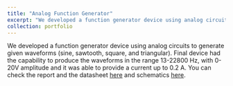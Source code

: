 ```yaml
---
title: "Analog Function Generator"
excerpt: "We developed a function generator device using analog circuits to generate given waveforms (sine, sawtooth, square, and triangular). Final device had the capability to produce the waveforms in the range 13-22800 Hz, with 0-20V amplitude and it was able to provide a current up to 0.2 A.. You can check the report and the datasheet [here](https://www.dropbox.com/sh/zru50dc1lkl8vbk/AABYudRu5XwuaLHchDYl-AeUa?dl=0) and schematics [here](https://github.com/sahanHe/Analog-function-generator)."
collection: portfolio
---
```


We developed a function generator device using analog circuits to generate given waveforms (sine, sawtooth, square, and triangular). Final device had the capability to produce the waveforms in the range 13-22800 Hz, with 0-20V amplitude and it was able to provide a current up to 0.2 A. You can check the report and the datasheet [here](https://www.dropbox.com/sh/zru50dc1lkl8vbk/AABYudRu5XwuaLHchDYl-AeUa?dl=0) and schematics [here](https://github.com/sahanHe/Analog-function-generator). 
